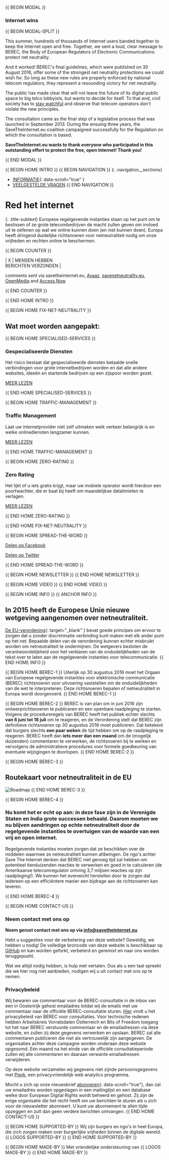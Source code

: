 {{ BEGIN MODAL }}
### Internet wins
{{ BEGIN MODAL-SPLIT }}

This summer, hundreds of thousands of Internet users banded together to keep the Internet open and free. Together, we sent a loud, clear message to BEREC, the Body of European Regulators of Electronic Communications: protect net neutrality. 

And it worked! BEREC's final guidelines, which were published on 30 August 2016, offer some of the strongest net neutrality protections we could wish for. So long as these new rules are properly enforced by national telecom regulators, they represent a resounding victory for net neutrality. 

The public has made clear that will not leave the future of its digital public space to big telco lobbyists, but wants to decide for itself. To that end, civil society has to [stay watchful](https://respectmynet.eu/) and observe that telecom operators don't violate the new principles.

The consultation came as the final step of a legislative process that was launched in September 2013. During the ensuing three years, the SaveTheInternet.eu coalition campaigned successfully for the Regulation on which the consultation is based.

**SaveTheInternet.eu wants to thank everyone who participated in this outstanding effort to protect the free, open Internet! Thank you!**

{{ END MODAL }}

{{ BEGIN HOME INTRO }}
{{ BEGIN NAVIGATION }}
{: .navigation__sections}
- [INFORMATIE](#info){: data-scroll="true" }
- [VEELGESTELDE VRAGEN](faq)
{{ END NAVIGATION }}

# Red het internet

{: .title-subtext}
Europese regelgevende instanties staan op het punt om te beslissen of ze grote telecombedrijven de macht zullen geven om invloed uit te oefenen op wat we online kunnen doen (en niet kunnen doen). Europa heeft dringend duidelijke richtsnoeren voor netneutraliteit nodig om onze vrijheden en rechten online te beschermen.

{{ BEGIN COUNTER }}

| X | MENSEN HEBBEN <br> BERICHTEN VERZONDEN |

comments sent via savetheinternet.eu, [Avaaz](https://secure.avaaz.org/en/save_the_internet_eu_loc_2016/), [savenetneutrality.eu](https://actionnetwork.org/petitions/save-eu-net-neutrality), [OpenMedia](https://act.openmedia.org/TollBooth/) and [Access Now](https://act.accessnow.org/ea-action/action?ea.client.id=1921&ea.campaign.id=51950)

{{ END COUNTER }}

{{ END HOME INTRO }}

{{ BEGIN HOME FIX-NET-NEUTRALITY }}

## Wat moet worden aangepakt:

{{ BEGIN HOME SPECIALISED-SERVICES }}

### Gespecialiseerde Diensten

Het risico bestaat dat gespecialiseerde diensten betaalde snelle verbindingen voor grote internetbedrijven worden en dat alle andere websites, ideeën en startende bedrijven op een zijspoor worden gezet.

[MEER LEZEN](faq/#what-are-specialised-services)

{{ END HOME SPECIALISED-SERVICES }}

{{ BEGIN HOME TRAFFIC-MANAGEMENT }}

### Traffic Management

Laat uw internetprovider niet zelf uitmaken welk verkeer belangrijk is en welke onlinediensten langzamer kunnen.

[MEER LEZEN](faq/#what-is-traffic-management)

{{ END HOME TRAFFIC-MANAGEMENT }}

{{ BEGIN HOME ZERO-RATING }}

### Zero Rating

Het lijkt of u iets gratis krijgt, maar uw mobiele operator wordt hierdoor een poortwachter, die er baat bij heeft om maandelijkse datalimieten te verlagen.

[MEER LEZEN](faq/#what-is-zero-rating)

{{ END HOME ZERO-RATING }}

{{ END HOME FIX-NET-NEUTRALITY }}

{{ BEGIN HOME SPREAD-THE-WORD }}

[Delen op Facebook](http://www.facebook.com/sharer.php?u=https://savetheinternet.eu/nl/)

[Delen op Twitter](https://twitter.com/intent/tweet?text=Help%20save%20the%20internet.%20Tell%20your%20regulator%20to%20safeguard%20net%20neutrality.%20http%3A%2F%2Fwww.savetheinternet.eu%2F%20%23SaveTheInternet)

{{ END HOME SPREAD-THE-WORD }}

{{ BEGIN HOME NEWSLETTER }}
{{ END HOME NEWSLETTER }}

{{ BEGIN HOME VIDEO }}
{{ END HOME VIDEO }}

{{ BEGIN HOME INFO }}
{{ ANCHOR INFO }}
## In 2015 heeft de Europese Unie nieuwe wetgeving aangenomen over netneutraliteit.

[De EU-verordening](http://eur-lex.europa.eu/legal-content/EN/TXT/?uri=CELEX:32015R2120){: target="_blank" } bevat goede principes om ervoor te zorgen dat u zonder discriminatie verbinding kunt maken met elk ander punt op het net. Bepaalde delen van de verordening kunnen echter misbruikt worden om netneutraliteit te ondermijnen. De wetgevers besloten de verantwoordelijkheid voor het verklaren van de onduidelijkheden van de tekst over te laten aan de regelgevende instanties voor telecommunicatie.
{{ END HOME INFO }}


{{ BEGIN HOME BEREC-1 }}
Uiterlijk op 30 augustus 2016 moet het Orgaan van Europese regelgevende instanties voor elektronische communicatie (BEREC) richtsnoeren voor uitvoering vaststellen om de onduidelijkheden van de wet te interpreteren. Deze richtsnoeren bepalen of netneutraliteit in Europa wordt doorgevoerd.
{{ END HOME BEREC-1 }}

{{ BEGIN HOME BEREC-2 }}
BEREC is van plan om in juni 2016 zijn ontwerprichtsnoeren te publiceren en een openbare raadpleging te starten. Volgens de procedureregels van BEREC heeft het publiek echter slechts __van 6 juni tot 18 juli__ om te reageren, en de Verordening stelt dat BEREC zijn definitieve richtsnoeren op 30 augustus 2016 moet publiceren. Dat betekent dat burgers slechts __een paar weken__ de tijd hebben om op de raadpleging te reageren. BEREC heeft dan __iets meer dan een maand__ om de (mogelijk duizenden) commentaren te verwerken, de richtsnoeren bij te werken en vervolgens de administratieve procedures voor formele goedkeuring van eventuele wijzigingen te doorlopen.
{{ END HOME BEREC-2 }}

{{ BEGIN HOME BEREC-3 }}
## Routekaart voor netneutraliteit in de EU
![Roadmap](./images/net_neutrality_roadmap.svg)
{{ END HOME BEREC-3 }}

{{ BEGIN HOME BEREC-4 }}
### __Nu komt het er echt op aan: in deze fase zijn in de Verenigde Staten en India grote successen behaald. Daarom moeten we nu blijven aandringen op echte netneutraliteit door de regelgevende instanties te overtuigen van de waarde van een vrij en open internet.__

Regelgevende instanties moeten zorgen dat ze beschikken over de middelen waarmee ze netneutraliteit kunnen afdwingen. De ngo's achter Save The Internet denken dat BEREC niet genoeg tijd zal hebben om potentieel tienduizenden reacties te verwerken en goed in te calculeren (de Amerikaanse telecomregulator ontving 3,7 miljoen reacties op zijn raadpleging!). We kunnen het evenwicht herstellen door te zorgen dat iedereen op een efficiëntere manier een bijdrage aan de richtsnoeren kan leveren.

{{ END HOME BEREC-4 }}

{{ BEGIN HOME CONTACT-US }}
### Neem contact met ons op

__Neem gerust contact met ons op via [info@savetheinternet.eu](mailto:info@savetheinternet.eu)__

Hebt u suggesties voor de verbetering van deze website? Geweldig, we hebben u nodig! De volledige broncode van deze website is beschikbaar op [GitHub](https://github.com/Netzfreiheit/STI-UI) en kan worden geforkt, verbeterd en geremixt en naar ons worden teruggepusht.

Wat we altijd nodig hebben, is hulp met vertalen. Dus als u een taal spreekt die we hier nog niet aanbieden, nodigen wij u uit contact met ons op te nemen.

### Privacybeleid

Wij bewaren uw commentaar voor de BEREC-consultatie in de inbox van een in Oostenrijk gehost emailadres totdat wij de emails met uw commentaar naar de officiële BEREC-consultatie sturen.
[Hier](http://berec.europa.eu/eng/document_register/subject_matter/berec_office/download/0/4615-privacy-statement-berec-office-policy-do_0.pdf) vindt u het privacybeleid van BEREC voor consultaties. Voor technische redenen hebben Arbeitskreis Vorratsdaten Östterreich en Bits of Freedom toegang tot het naar BEREC verstuurde commentaar en de emailadressen via deze website, en zullen zij deze gegevens verwerken en opslaan. BEREC zal alle commentaren publiceren die niet als vertrouwelijk zijn aangegeven. De organisaties achter deze campagne worden onderaan deze website opgesomd. Eén maand na het einde van de officiële consultatieperiode zullen wij alle commentaren en daaraan verwante emailadressen verwijderen.

Op deze website verzamelen wij gegevens niet zijnde persoonsgegevens met [Piwik](https://piwik.org/), een privacyvriendelijk web analytics programma.

Mocht u zich op onze nieuwsbrief [abonneren](#subscribe-to-newsletter){: data-scroll="true"}, dan zal uw emailadres worden opgeslagen in een mailinglijst en een database welke door European Digital Rights wordt beheerd en gehost. Zij zijn de enige organisatie die het recht heeft om uw berichten te sturen als u zich voor de nieuwsletter abonneert. U kunt uw abonnement te allen tijde opzeggen en zult dan geen verdere berichten ontvangen.
{{ END HOME CONTACT-US }}

{{ BEGIN HOME SUPPORTED-BY }}
Wij zijn burgers en ngo's in heel Europa, die zich zorgen maken over burgerlijke vrijheden binnen de digitale wereld.
{{ LOGOS SUPPORTED-BY }}
{{ END HOME SUPPORTED-BY }}

{{ BEGIN HOME MADE-BY }}
Met vriendelijke ondersteuning van
{{ LOGOS MADE-BY }}
{{ END HOME MADE-BY }}
